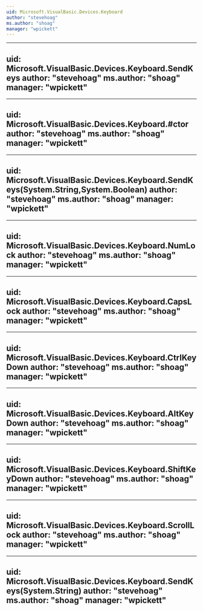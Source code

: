 ```yaml
---
uid: Microsoft.VisualBasic.Devices.Keyboard
author: "stevehoag"
ms.author: "shoag"
manager: "wpickett"
---
```


---
uid: Microsoft.VisualBasic.Devices.Keyboard.SendKeys
author: "stevehoag"
ms.author: "shoag"
manager: "wpickett"
---

---
uid: Microsoft.VisualBasic.Devices.Keyboard.#ctor
author: "stevehoag"
ms.author: "shoag"
manager: "wpickett"
---

---
uid: Microsoft.VisualBasic.Devices.Keyboard.SendKeys(System.String,System.Boolean)
author: "stevehoag"
ms.author: "shoag"
manager: "wpickett"
---

---
uid: Microsoft.VisualBasic.Devices.Keyboard.NumLock
author: "stevehoag"
ms.author: "shoag"
manager: "wpickett"
---

---
uid: Microsoft.VisualBasic.Devices.Keyboard.CapsLock
author: "stevehoag"
ms.author: "shoag"
manager: "wpickett"
---

---
uid: Microsoft.VisualBasic.Devices.Keyboard.CtrlKeyDown
author: "stevehoag"
ms.author: "shoag"
manager: "wpickett"
---

---
uid: Microsoft.VisualBasic.Devices.Keyboard.AltKeyDown
author: "stevehoag"
ms.author: "shoag"
manager: "wpickett"
---

---
uid: Microsoft.VisualBasic.Devices.Keyboard.ShiftKeyDown
author: "stevehoag"
ms.author: "shoag"
manager: "wpickett"
---

---
uid: Microsoft.VisualBasic.Devices.Keyboard.ScrollLock
author: "stevehoag"
ms.author: "shoag"
manager: "wpickett"
---

---
uid: Microsoft.VisualBasic.Devices.Keyboard.SendKeys(System.String)
author: "stevehoag"
ms.author: "shoag"
manager: "wpickett"
---
